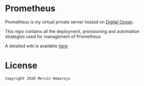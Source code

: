 # Prometheus

Prometheus is my virtual private server hosted on [Digital Ocean](https://www.digitalocean.com/).

This repo contains all the deployment, provisioning and automation strategies used for management of Prometheus

A detailed wiki is available [here](https://github.com/mervin16/Prometheus/wiki)

# License

```
Copyright 2020 Mervin Hemaraju
```
